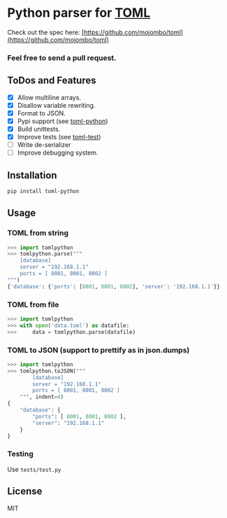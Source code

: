 Python parser for [TOML](https://github.com/mojombo/toml)
=======================

Check out the spec here: [https://github.com/mojombo/toml](https://github.com/mojombo/toml)
### Feel free to send a pull request.

## ToDos and Features
- [x] Allow multiline arrays.
- [x] Disallow variable rewriting.
- [x] Format to JSON.
- [x] Pypi support (see [toml-python](https://pypi.python.org/pypi/toml-python))
- [x] Build unittests.
- [x] Improve tests (see [toml-test](https://github.com/BurntSushi/toml-test))
- [ ] Write de-serializer
- [ ] Improve debugging system.

## Installation
```bash
pip install toml-python
```

## Usage
### TOML from string
```python
>>> import tomlpython
>>> tomlpython.parse("""
	[database]
	server = "192.168.1.1"
	ports = [ 8001, 8001, 8002 ]
""")
{'database': {'ports': [8001, 8001, 8002], 'server': '192.168.1.1'}}
```

### TOML from file
```python
>>> import tomlpython
>>> with open('data.toml') as datafile:
>>>		data = tomlpython.parse(datafile)
```

### TOML to JSON (support to prettify as in json.dumps)
```python
>>> import tomlpython
>>> tomlpython.toJSON("""
		[database]
		server = "192.168.1.1"
		ports = [ 8001, 8001, 8002 ]
    """, indent=4)
{
    "database": {
        "ports": [ 8001, 8001, 8002 ], 
        "server": "192.168.1.1"
    }
}
```

### Testing
Use `tests/test.py`

## License
MIT
